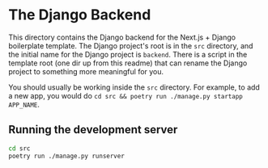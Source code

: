 The Django Backend
===

This directory contains the Django backend for the Next.js + Django boilerplate template. The Django project's root is in the `src` directory, and the initial name for the Django project is `backend`. There is a script in the template root (one dir up from this readme) that can rename the Django project to something more meaningful for you.

You should usually be working inside the `src` directory. For example, to add a new app, you would do `cd src && poetry run ./manage.py startapp APP_NAME`.

## Running the development server
```bash
cd src
poetry run ./manage.py runserver
```
